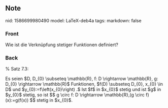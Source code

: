 ## Note
nid: 1586699980490
model: LaTeX-deb4a
tags: 
markdown: false

### Front
Wie ist die Verknüpfung stetiger Funktionen definiert?

### Back
% Satz 7.3: <div>
</div><div>Es seien $D, D_{0} \subseteq \mathbb{R}, f: D \rightarrow \mathbb{R}, g: D_{0} \rightarrow \mathbb{R}$ Funktionen, $f(D) \subseteq D_{0}, x_{0} \in D$
und $y_{0}:=f\left(x_{0}\right) .$ Ist $f$ in $x_{0}$ stetig und ist $g$ in $y_{0}$ stetig, so ist
$$
g \circ f: D \rightarrow \mathbb{R},(g \circ f)(x):=g(f(x))
$$
stetig in $x_{0}$.</div>
